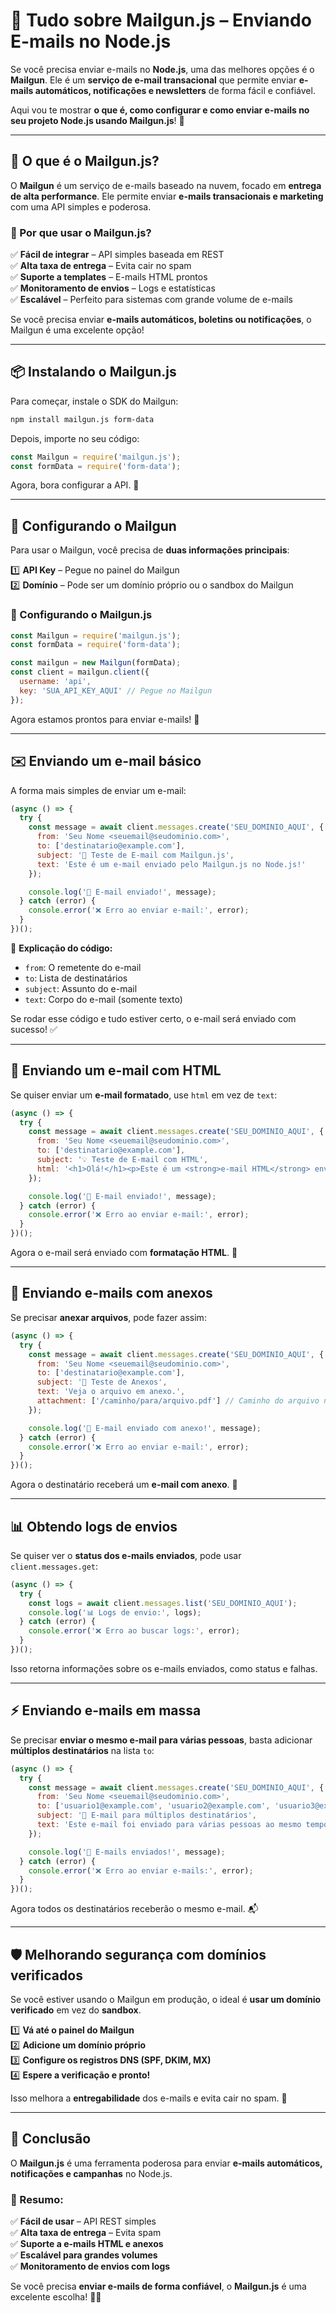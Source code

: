 # 📧 Tudo sobre **Mailgun.js** – Enviando E-mails no Node.js  

Se você precisa enviar e-mails no **Node.js**, uma das melhores opções é o **Mailgun**. Ele é um **serviço de e-mail transacional** que permite enviar **e-mails automáticos, notificações e newsletters** de forma fácil e confiável.  

Aqui vou te mostrar **o que é, como configurar e como enviar e-mails no seu projeto Node.js usando Mailgun.js**! 🚀  

---

## 📌 O que é o **Mailgun.js**?  
O **Mailgun** é um serviço de e-mails baseado na nuvem, focado em **entrega de alta performance**. Ele permite enviar **e-mails transacionais e marketing** com uma API simples e poderosa.

### 🔹 Por que usar o Mailgun.js?  
✅ **Fácil de integrar** – API simples baseada em REST  
✅ **Alta taxa de entrega** – Evita cair no spam  
✅ **Suporte a templates** – E-mails HTML prontos  
✅ **Monitoramento de envios** – Logs e estatísticas  
✅ **Escalável** – Perfeito para sistemas com grande volume de e-mails  

Se você precisa enviar **e-mails automáticos, boletins ou notificações**, o Mailgun é uma excelente opção!  

---

## 📦 Instalando o **Mailgun.js**  
Para começar, instale o SDK do Mailgun:  

```bash
npm install mailgun.js form-data
```

Depois, importe no seu código:  

```js
const Mailgun = require('mailgun.js');
const formData = require('form-data');
```

Agora, bora configurar a API. 🚀  

---

## 🔑 Configurando o Mailgun  
Para usar o Mailgun, você precisa de **duas informações principais**:  

1️⃣ **API Key** – Pegue no painel do Mailgun  
2️⃣ **Domínio** – Pode ser um domínio próprio ou o sandbox do Mailgun  

### 🔹 Configurando o Mailgun.js  

```js
const Mailgun = require('mailgun.js');
const formData = require('form-data');

const mailgun = new Mailgun(formData);
const client = mailgun.client({
  username: 'api',
  key: 'SUA_API_KEY_AQUI' // Pegue no Mailgun
});
```

Agora estamos prontos para enviar e-mails! 🚀  

---

## ✉️ Enviando um e-mail básico  
A forma mais simples de enviar um e-mail:

```js
(async () => {
  try {
    const message = await client.messages.create('SEU_DOMINIO_AQUI', {
      from: 'Seu Nome <seuemail@seudominio.com>',
      to: ['destinatario@example.com'],
      subject: '🚀 Teste de E-mail com Mailgun.js',
      text: 'Este é um e-mail enviado pelo Mailgun.js no Node.js!'
    });

    console.log('📨 E-mail enviado!', message);
  } catch (error) {
    console.error('❌ Erro ao enviar e-mail:', error);
  }
})();
```

🔹 **Explicação do código:**  
- `from`: O remetente do e-mail  
- `to`: Lista de destinatários  
- `subject`: Assunto do e-mail  
- `text`: Corpo do e-mail (somente texto)  

Se rodar esse código e tudo estiver certo, o e-mail será enviado com sucesso! ✅  

---

## 🎨 Enviando um e-mail com **HTML**  
Se quiser enviar um **e-mail formatado**, use `html` em vez de `text`:  

```js
(async () => {
  try {
    const message = await client.messages.create('SEU_DOMINIO_AQUI', {
      from: 'Seu Nome <seuemail@seudominio.com>',
      to: ['destinatario@example.com'],
      subject: '💡 Teste de E-mail com HTML',
      html: '<h1>Olá!</h1><p>Este é um <strong>e-mail HTML</strong> enviado pelo Mailgun.js!</p>'
    });

    console.log('📨 E-mail enviado!', message);
  } catch (error) {
    console.error('❌ Erro ao enviar e-mail:', error);
  }
})();
```

Agora o e-mail será enviado com **formatação HTML**. 📩  

---

## 📎 Enviando e-mails com anexos  
Se precisar **anexar arquivos**, pode fazer assim:

```js
(async () => {
  try {
    const message = await client.messages.create('SEU_DOMINIO_AQUI', {
      from: 'Seu Nome <seuemail@seudominio.com>',
      to: ['destinatario@example.com'],
      subject: '📎 Teste de Anexos',
      text: 'Veja o arquivo em anexo.',
      attachment: ['/caminho/para/arquivo.pdf'] // Caminho do arquivo no servidor
    });

    console.log('📨 E-mail enviado com anexo!', message);
  } catch (error) {
    console.error('❌ Erro ao enviar e-mail:', error);
  }
})();
```

Agora o destinatário receberá um **e-mail com anexo**. 📝  

---

## 📊 Obtendo logs de envios  
Se quiser ver o **status dos e-mails enviados**, pode usar `client.messages.get`:  

```js
(async () => {
  try {
    const logs = await client.messages.list('SEU_DOMINIO_AQUI');
    console.log('📊 Logs de envio:', logs);
  } catch (error) {
    console.error('❌ Erro ao buscar logs:', error);
  }
})();
```

Isso retorna informações sobre os e-mails enviados, como status e falhas.

---

## ⚡ Enviando e-mails em massa  
Se precisar **enviar o mesmo e-mail para várias pessoas**, basta adicionar **múltiplos destinatários** na lista `to`:  

```js
(async () => {
  try {
    const message = await client.messages.create('SEU_DOMINIO_AQUI', {
      from: 'Seu Nome <seuemail@seudominio.com>',
      to: ['usuario1@example.com', 'usuario2@example.com', 'usuario3@example.com'],
      subject: '📢 E-mail para múltiplos destinatários',
      text: 'Este e-mail foi enviado para várias pessoas ao mesmo tempo!'
    });

    console.log('📨 E-mails enviados!', message);
  } catch (error) {
    console.error('❌ Erro ao enviar e-mails:', error);
  }
})();
```

Agora todos os destinatários receberão o mesmo e-mail. 📬  

---

## 🛡️ Melhorando segurança com **domínios verificados**  
Se você estiver usando o Mailgun em produção, o ideal é **usar um domínio verificado** em vez do **sandbox**.

1️⃣ **Vá até o painel do Mailgun**  
2️⃣ **Adicione um domínio próprio**  
3️⃣ **Configure os registros DNS (SPF, DKIM, MX)**  
4️⃣ **Espere a verificação e pronto!**  

Isso melhora a **entregabilidade** dos e-mails e evita cair no spam. 📢  

---

## 🏁 Conclusão  
O **Mailgun.js** é uma ferramenta poderosa para enviar **e-mails automáticos, notificações e campanhas** no Node.js.  

### 🎯 Resumo:  
✅ **Fácil de usar** – API REST simples  
✅ **Alta taxa de entrega** – Evita spam  
✅ **Suporte a e-mails HTML e anexos**  
✅ **Escalável para grandes volumes**  
✅ **Monitoramento de envios com logs**  

Se você precisa **enviar e-mails de forma confiável**, o **Mailgun.js** é uma excelente escolha! 🚀📧